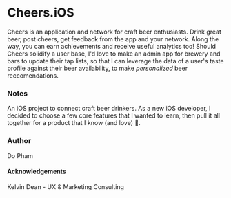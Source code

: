 # Cheers.iOS
Cheers is an application and network for craft beer enthusiasts.  Drink great beer, post cheers, get feedback from the app and your network.  Along the way, you can earn achievements and receive useful analytics too!  Should Cheers solidify a user base, I'd love to make an admin app for brewery and bars to update their tap lists, so that I can leverage the data of a user's taste profile against their beer availability, to make *personalized* beer reccomendations.

### Notes

An iOS project to connect craft beer drinkers.  As a new iOS developer, I decided to choose a few core features that I wanted to learn, then pull it all together for a product that I know (and love) :beer:. 

### Author
Do Pham

#### Acknowledgements
Kelvin Dean -  UX & Marketing Consulting
